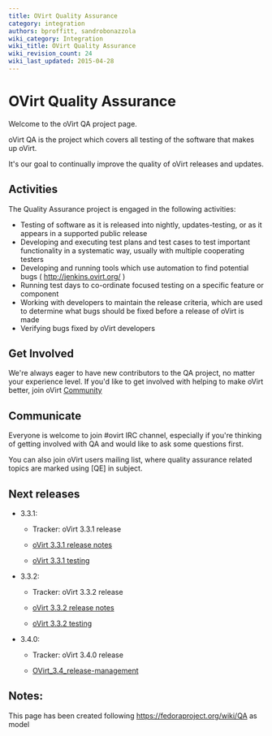 ```yaml
---
title: OVirt Quality Assurance
category: integration
authors: bproffitt, sandrobonazzola
wiki_category: Integration
wiki_title: OVirt Quality Assurance
wiki_revision_count: 24
wiki_last_updated: 2015-04-28
---
```


# OVirt Quality Assurance

Welcome to the oVirt QA project page.

oVirt QA is the project which covers all testing of the software that makes up oVirt.

It's our goal to continually improve the quality of oVirt releases and updates.

## Activities

The Quality Assurance project is engaged in the following activities:

*   Testing of software as it is released into nightly, updates-testing, or as it appears in a supported public release
*   Developing and executing test plans and test cases to test important functionality in a systematic way, usually with multiple cooperating testers
*   Developing and running tools which use automation to find potential bugs ( <http://jenkins.ovirt.org/> )
*   Running test days to co-ordinate focused testing on a specific feature or component
*   Working with developers to maintain the release criteria, which are used to determine what bugs should be fixed before a release of oVirt is made
*   Verifying bugs fixed by oVirt developers

## Get Involved

We're always eager to have new contributors to the QA project, no matter your experience level. If you'd like to get involved with helping to make oVirt better, join oVirt [Community](Community)

## Communicate

Everyone is welcome to join #ovirt IRC channel, especially if you're thinking of getting involved with QA and would like to ask some questions first.

You can also join oVirt users mailing list, where quality assurance related topics are marked using [QE] in subject.

## Next releases

*   3.3.1:
    -   Tracker: oVirt 3.3.1 release

    -   [oVirt 3.3.1 release notes](OVirt_3.3.1_release_notes)
    -   [oVirt 3.3.1 testing](Testing/Ovirt_3.3.1_testing)

*   3.3.2:
    -   Tracker: oVirt 3.3.2 release

    -   [oVirt 3.3.2 release notes](OVirt_3.3.2_release_notes)
    -   [oVirt 3.3.2 testing](Testing/Ovirt_3.3.2_testing)

*   3.4.0:
    -   Tracker: oVirt 3.4.0 release

    -   [OVirt_3.4_release-management](OVirt_3.4_release-management)

## Notes:

This page has been created following <https://fedoraproject.org/wiki/QA> as model
